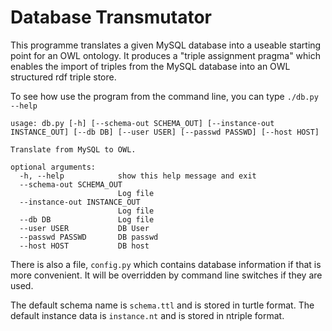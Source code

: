 Database Transmutator
=====================

This programme translates a given MySQL database into a useable starting point for an OWL ontology. It produces a "triple assignment pragma" which enables the import of triples from the MySQL database into an OWL structured rdf triple store.

To see how use the program from the command line, you can type `./db.py --help`

~~~
usage: db.py [-h] [--schema-out SCHEMA_OUT] [--instance-out INSTANCE_OUT] [--db DB] [--user USER] [--passwd PASSWD] [--host HOST]

Translate from MySQL to OWL.

optional arguments:
  -h, --help            show this help message and exit
  --schema-out SCHEMA_OUT
                        Log file
  --instance-out INSTANCE_OUT
                        Log file
  --db DB               Log file
  --user USER           DB User
  --passwd PASSWD       DB passwd
  --host HOST           DB host
~~~

There is also a file, `config.py` which contains database information if that is more convenient. It will be overridden by command line switches if they are used. 

The default schema name is `schema.ttl` and is stored in turtle format. The default instance data is `instance.nt` and is stored in ntriple format. 
